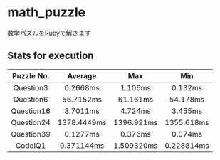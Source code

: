 # math_puzzle
数学パズルをRubyで解きます

## Stats for execution

| Puzzle No.  | Average     | Max        | Min        |
| :--------:  | :-----:     | :-:        | :-:        |
| Question3   | 0.2668ms    | 1.106ms    | 0.132ms    |
| Question6   | 56.7152ms   | 61.161ms   | 54.178ms   |
| Question16  | 3.7011ms    | 4.724ms    | 3.455ms    |
| Question24  | 1378.4449ms | 1396.921ms | 1355.618ms |
| Question39  | 0.1277ms    | 0.376ms    | 0.074ms    |
| CodeIQ1     | 0.371144ms  | 1.509320ms | 0.228814ms |
